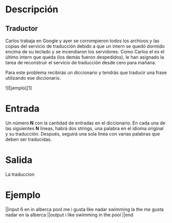 # Descripción

## Traductor
Carlos trabaja en Google y ayer se corrompieron todos los archivos y las copias del servicio de traducción debido a que un intern se quedó dormido encima de su teclado y se incendiaron los servidores. Como Carlos el es el último intern que queda (los demás fueron despedidos), le han asignado la tarea de reconstruir el servicio de traducción desde cero para mañana.

Para este problema recibirás un diccionario y tendrás que traducir una frase utilizando ese diccionario.


![Ejemplo][1]

# Entrada


Un número **N** con la cantidad de entradas en el diccionario. En cada una de las siguientes **N** lineas, habrá dos strings, una palabra en el idioma original y su traducción.
Después, seguirá una sola línea con varias palabras que deben ser traducidas.


# Salida

La traduccion 

# Ejemplo
||input
6
en in
alberca pool
me i
gusta like
nadar swimming
la the
me gusta nadar en la alberca
||output
i like swimming in the pool
||end